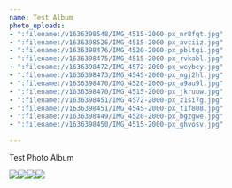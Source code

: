 ```yaml
---
name: Test Album
photo_uploads:
- ":filename:/v1636398548/IMG_4515-2000-px_nr8fqt.jpg"
- ":filename:/v1636398526/IMG_4515-2000-px_avciiz.jpg"
- ":filename:/v1636398476/IMG_4520-2000-px_pbltgi.jpg"
- ":filename:/v1636398475/IMG_4515-2000-px_rvkabl.jpg"
- ":filename:/v1636398472/IMG_4572-2000-px_weybcy.jpg"
- ":filename:/v1636398473/IMG_4545-2000-px_ngj2hl.jpg"
- ":filename:/v1636398470/IMG_4520-2000-px_a9au9l.jpg"
- ":filename:/v1636398470/IMG_4515-2000-px_jkruuw.jpg"
- ":filename:/v1636398451/IMG_4572-2000-px_z1si7g.jpg"
- ":filename:/v1636398451/IMG_4545-2000-px_t1f808.jpg"
- ":filename:/v1636398449/IMG_4520-2000-px_bgzgwe.jpg"
- ":filename:/v1636398450/IMG_4515-2000-px_ghvosv.jpg"

---
```

Test Photo Album

![](https://res.cloudinary.com/dylanabbott-com/image/upload/v1636398489/IMG_4520-2000-px_eyirlg.jpg)![](https://res.cloudinary.com/dylanabbott-com/image/upload/v1636398472/IMG_4572-2000-px_weybcy.jpg)![](https://res.cloudinary.com/dylanabbott-com/image/upload/v1636398470/IMG_4515-2000-px_jkruuw.jpg)![](https://res.cloudinary.com/dylanabbott-com/image/upload/v1636398451/IMG_4545-2000-px_t1f808.jpg)